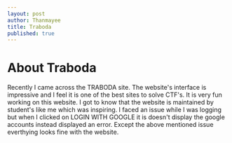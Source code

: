 ```yaml
---
layout: post
author: Thanmayee
title: Traboda
published: true
---
```



# About Traboda


Recently I came across the TRABODA site. The website's interface is impressive and I feel it is one of the best sites to solve CTF's.
It is very fun working on this website. I got to know that the website is maintained by student's like me which was inspiring.
I faced an issue while I was logging but when I clicked on LOGIN WITH GOOGLE it is doesn't display the google accounts instead displayed an error.
Except the above mentioned issue everthying looks fine with the website.
